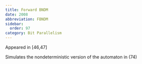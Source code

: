 ```yaml
---
title: Forward BNDM
date: 2008
abbreviation: FBNDM
sidebar:
  order: 97
category: Bit Parallelism
---
```


Appeared in [46,47]

Simulates the nondeterministic version of the automaton in (74)
